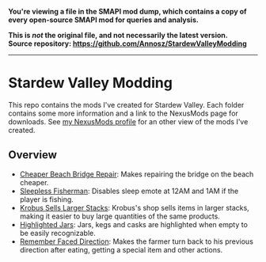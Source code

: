 **You're viewing a file in the SMAPI mod dump, which contains a copy of every open-source SMAPI mod
for queries and analysis.**

**This is _not_ the original file, and not necessarily the latest version.**  
**Source repository: https://github.com/Annosz/StardewValleyModding**

----

# Stardew Valley Modding
This repo contains the mods I've created for Stardew Valley. Each folder contains some more information and a link to the NexusMods page for downloads. See [my NexusMods profile](https://www.nexusmods.com/users/5985455) for an other view of the mods I've created.

## Overview
- [Cheaper Beach Bridge Repair](https://github.com/Annosz/StardewValleyModding/tree/master/StardewValleyMods/CheaperBeachBridgeRepair): Makes repairing the bridge on the beach cheaper.
- [Sleepless Fisherman](https://github.com/Annosz/StardewValleyModding/tree/master/StardewValleyMods/SleeplessFisherman): Disables sleep emote at 12AM and 1AM if the player is fishing.
- [Krobus Sells Larger Stacks](https://github.com/Annosz/StardewValleyModding/tree/master/StardewValleyMods/KrobusSellsLargerStacks): Krobus's shop sells items in larger stacks, making it easier to buy large quantities of the same products.
- [Highlighted Jars](https://github.com/Annosz/StardewValleyModding/tree/master/StardewValleyMods/HighlightedJars): Jars, kegs and casks are highlighted when empty to be easily recognizable.
- [Remember Faced Direction](https://github.com/Annosz/StardewValleyModding/tree/master/StardewValleyMods/RememberFacedDirection): Makes the farmer turn back to his previous direction after eating, getting a special item and other actions.
